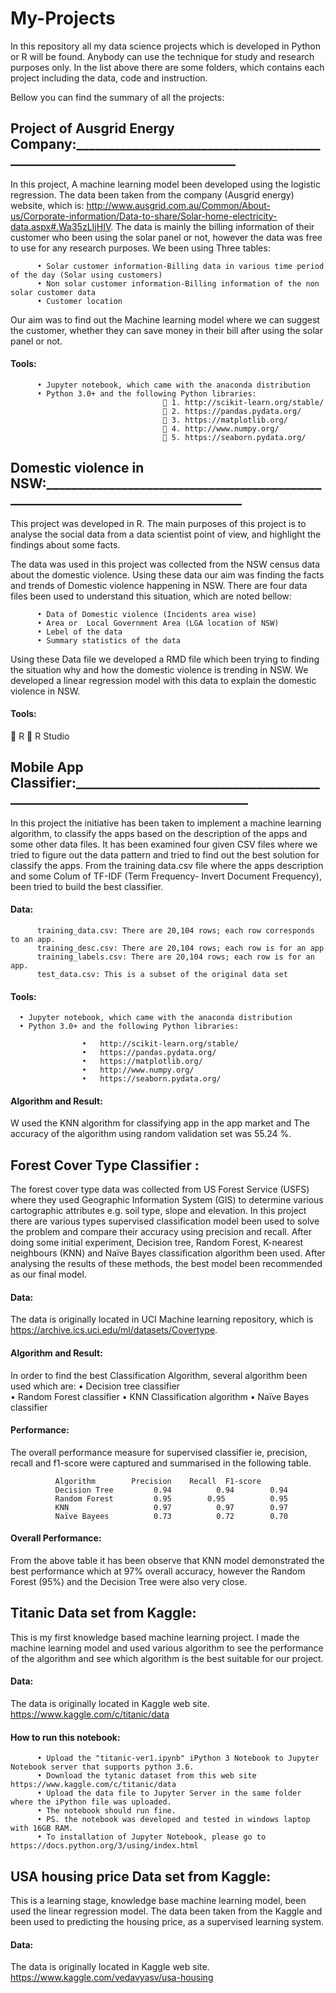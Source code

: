 # My-Projects
In this repository all my data science projects which is developed in Python or R will be found. Anybody can use the technique for study and research purposes only. In the list above there are some folders, which contains each project including the data, code and instruction.

Bellow you can find the summary of all the projects:

## Project of Ausgrid Energy Company:___________________________________________________________________________
In this project, A machine learning model been developed using the logistic regression. The data been taken from the company (Ausgrid energy) website, which is: http://www.ausgrid.com.au/Common/About-us/Corporate-information/Data-to-share/Solar-home-electricity-data.aspx#.Wa35zLIjHIV. The data is mainly the billing information of their customer who been using the solar panel or not, however the data was free to use for any research purposes. We been using Three tables:

          •	Solar customer information-Billing data in various time period of the day (Solar using customers)
          •	Non solar customer information-Billing information of the non solar customer data 
          •	Customer location

Our aim was to find out the Machine learning model where we can suggest the customer, whether they can save money in their bill after using the solar panel or not. 

   #### Tools: 
          •	Jupyter notebook, which came with the anaconda distribution
          •	Python 3.0+ and the following Python libraries:
                                      	1. http://scikit-learn.org/stable/ 
                                      	2. https://pandas.pydata.org/ 
                                      	3. https://matplotlib.org/ 
                                      	4. http://www.numpy.org/ 
                                      	5. https://seaborn.pydata.org/ 





## Domestic violence in NSW:_________________________________________________________________________________
This project was developed in R.  The main purposes of this project is to analyse the social data from a data scientist point of view, and highlight the findings about some facts. 

The data was used in this project was collected from the NSW census data about the domestic violence. Using these data our aim was finding the facts and trends of Domestic violence happening in NSW.  There are four data files been used to understand this situation, which are noted bellow:

          •	Data of Domestic violence (Incidents area wise)
          •	Area or  Local Government Area (LGA location of NSW)
          •	Lebel of the data
          •	Summary statistics of the data

Using these Data file we developed a RMD file which been trying to finding the situation why and how the domestic violence is trending in NSW. We developed a linear regression model with this data to explain the domestic violence in NSW. 

#### Tools: 
	R
	R Studio



## Mobile App Classifier:_____________________________________________________________________________
In this project the initiative has been taken to implement a machine learning algorithm, to classify the apps based on the description of the apps and some other data files. It has been examined four given CSV files where we tried to figure out the data pattern and tried to find out the best solution for classify the apps. From the training data.csv file where the apps description and some Colum of TF-IDF (Term Frequency- Invert Document Frequency), been tried to build the best classifier.

#### Data:
          training_data.csv: There are 20,104 rows; each row corresponds to an app. 
          training_desc.csv: There are 20,104 rows; each row is for an app 
          training_labels.csv: There are 20,104 rows; each row is for an app. 
          test_data.csv: This is a subset of the original data set 
          
#### Tools:
      •	Jupyter notebook, which came with the anaconda distribution
      •	Python 3.0+ and the following Python libraries:

                    •	http://scikit-learn.org/stable/ 
                    •	https://pandas.pydata.org/ 
                    •	https://matplotlib.org/ 
                    •	http://www.numpy.org/ 
                    •	https://seaborn.pydata.org/ 

#### Algorithm and Result:
W used the KNN algorithm for classifying app in the app market and The accuracy of the algorithm using random validation set was 55.24 %.


## Forest Cover Type Classifier :
The forest cover type data was collected from US Forest Service (USFS) where they used Geographic Information System (GIS) to determine various cartographic attributes e.g. soil type, slope and elevation. In this project there are various types supervised classification model been used to solve the problem and compare their accuracy using precision and recall. After doing some initial experiment, Decision tree, Random Forest, K-nearest neighbours (KNN) and Naïve Bayes classification algorithm been used. After analysing the results of these methods, the best model been recommended as our final model. 

#### Data: 
The data is originally located in UCI Machine learning repository, which is https://archive.ics.uci.edu/ml/datasets/Covertype. 

#### Algorithm and Result:
In order to find the best Classification Algorithm, several algorithm been used which are:
            •	Decision tree classifier            
            •	Random Forest classifier
            •	KNN Classification algorithm
            •	Naïve Bayes classifier 

#### Performance:
The overall performance measure for supervised classifier ie, precision, recall and f1-score were captured and summarised in the following table. 

              Algorithm 	   Precision	Recall	F1-score
              Decision Tree     	0.94	      0.94	      0.94
              Random Forest      	0.95        0.95	      0.95
              KNN                   0.97	      0.97        0.97
              Naïve Bayees          0.73	      0.72	      0.70

#### Overall Performance: 	
From the above table it has been observe that KNN model demonstrated the best performance which at 97% overall accuracy, however the Random Forest (95%) and the Decision Tree were also very close. 


## Titanic Data set from Kaggle:
This is my first knowledge based machine learning project.  I made the machine learning model and used various algorithm to see the performance of the algorithm and see which algorithm is the best suitable for our project. 

#### Data: 
The data is originally located in Kaggle web site.
https://www.kaggle.com/c/titanic/data

#### How to run this notebook:
          •	Upload the "titanic-ver1.ipynb" iPython 3 Notebook to Jupyter Notebook server that supports python 3.6.
          •	Download the tytanic dataset from this web site https://www.kaggle.com/c/titanic/data
          •	Upload the data file to Jupyter Server in the same folder where the iPython file was uploaded.
          •	The notebook should run fine.
          •	PS. the notebook was developed and tested in windows laptop with 16GB RAM.
          •	To installation of Jupyter Notebook, please go to https://docs.python.org/3/using/index.html
          
          
## USA housing price Data set from Kaggle:
This is a learning stage, knowledge base machine learning model, been used the linear regression model. The data been taken from the Kaggle and been used to predicting the housing price, as a supervised learning  system. 

#### Data: 
The data is originally located in Kaggle web site.
 https://www.kaggle.com/vedavyasv/usa-housing
  
















